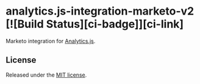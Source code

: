 # analytics.js-integration-marketo-v2 [![Build Status][ci-badge]][ci-link]

Marketo integration for [Analytics.js][].

## License

Released under the [MIT license](LICENSE).


[Analytics.js]: https://segment.com/docs/libraries/analytics.js/
